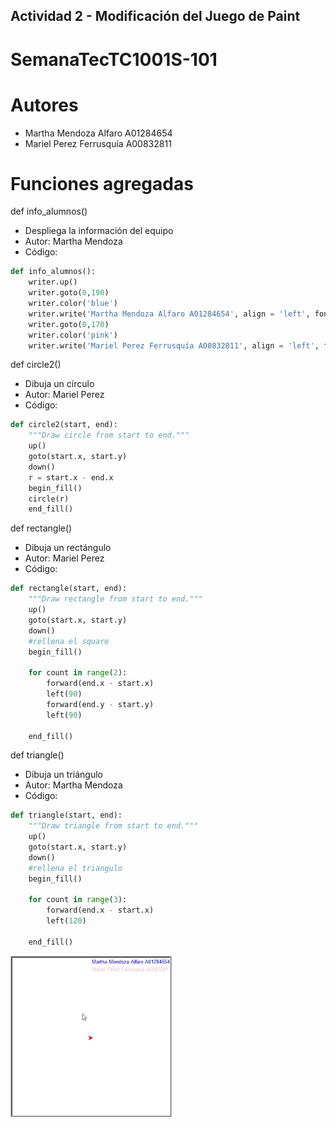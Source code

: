 ## Actividad 2 - Modificación del Juego de Paint
# SemanaTecTC1001S-101
# Autores
- Martha Mendoza Alfaro A01284654
- Mariel Perez Ferrusquía A00832811

# Funciones agregadas
def info_alumnos()
- Despliega la información del equipo
- Autor: Martha Mendoza
- Código:

```python
def info_alumnos():
    writer.up()
    writer.goto(0,190)
    writer.color('blue')
    writer.write('Martha Mendoza Alfaro A01284654', align = 'left', font = ('Arial',10,'normal'))
    writer.goto(0,170)
    writer.color('pink')
    writer.write('Mariel Perez Ferrusquía A00832811', align = 'left', font = ('Arial',10,'normal'))
```

def circle2()
- Dibuja un círculo
- Autor: Mariel Perez
- Código: 

```python
def circle2(start, end):
    """Draw circle from start to end."""
    up()
    goto(start.x, start.y)
    down()
    r = start.x - end.x
    begin_fill()
    circle(r)
    end_fill()
```

def rectangle()
- Dibuja un rectángulo
- Autor: Mariel Perez
- Código:

```python
def rectangle(start, end):
    """Draw rectangle from start to end."""
    up()
    goto(start.x, start.y)
    down()
    #rellena el square
    begin_fill()

    for count in range(2):
        forward(end.x - start.x)
        left(90)
        forward(end.y - start.y)
        left(90)

    end_fill()
```

def triangle()
- Dibuja un triángulo
- Autor: Martha Mendoza
- Código:

```python
def triangle(start, end):
    """Draw triangle from start to end."""
    up()
    goto(start.x, start.y)
    down()
    #rellena el triangulo
    begin_fill()

    for count in range(3):
        forward(end.x - start.x)
        left(120)

    end_fill()
```

![video](paintGIF.gif)
